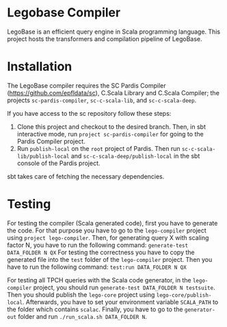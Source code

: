 Legobase Compiler
=================

LegoBase is an efficient query engine in Scala programming language. This project
hosts the transformers and compilation pipeline of LegoBase.

Installation
============

The LegoBase compiler requires the SC Pardis Compiler (https://github.com/epfldata/sc), C.Scala Library and C.Scala Compiler; 
the projects `sc-pardis-compiler`, `sc-c-scala-lib`, and `sc-c-scala-deep`.

If you have access to the sc repository follow these steps:
1. Clone this project and checkout to the desired branch. Then, in sbt interactive mode,
run `project sc-pardis-compiler` for 
going to the Pardis Compiler project.
2. Run `publish-local` on the `root` project of Pardis.
Then run `sc-c-scala-lib/publish-local` and `sc-c-scala-deep/publish-local` in the sbt console
of the Pardis project.

sbt takes care of fetching the necessary dependencies. 


Testing
=======
For testing the compiler (Scala generated code), first you have to generate the code. 
For that purpose you have to go to the `lego-compiler` project using `project lego-compiler`.
Then, for generating query X with scaling factor N, you have to run the following command:
`generate-test DATA_FOLDER N QX`
For testing the correctness you have to copy the generated file into the `test` folder of the `lego-compiler` project.
Then you have to run the following command:
`test:run DATA_FOLDER N QX`

For testing all TPCH queries with the Scala code generator, in the `lego-compiler` project,
you should run `generate-test DATA_FOLDER N testsuite`.
Then you should publish the `lego-core` project using `lego-core/publish-local`.
Afterwards, you have to set your environment variable `SCALA_PATH` to the folder which contains `scalac`.
Finally, you have to go to the `generator-out` folder and run `./run_scala.sh DATA_FOLDER N`.
